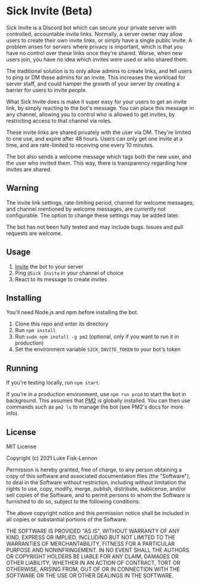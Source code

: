 # Sick Invite (Beta)

Sick Invite is a Discord bot which can secure your private server with controlled, accountable invite links. Normally, a server owner may allow users to create their own invite links, or simply have a single public invite. A problem arises for servers where privacy is important, which is that you have no control over these links once they're shared. Worse, when new users join, you have no idea which invites were used or who shared them.

The traditional solution is to only allow admins to create links, and tell users to ping or DM these admins for an invite. This increases the workload for server staff, and could hamper the growth of your server by creating a barrier for users to invite people.

What Sick Invite does is make it super easy for your users to get an invite link, by simply reacting to the bot's message. You can place this message in any channel, allowing you to control who is allowed to get invites, by restricting access to that channel via roles.

These invite links are shared privately with the user via DM. They're limited to one use, and expire after 48 hours. Users can only get one invite at a time, and are rate-limited to receiving one every 10 minutes.

The bot also sends a welcome message which tags both the new user, and the user who invited them. This way, there is transparency regarding how invites are shared.

## Warning

The invite link settings, rate-limiting period, channel for welcome messages, and channel mentioned by welcome messages, are currently not configurable. The option to change these settings may be added later.

The bot has not been fully tested and may include bugs. Issues and pull requests are welcome.

## Usage

1. [Invite](https://discord.com/oauth2/authorize?scope=bot&client_id=867388977739857931&permissions=355427) the bot to your server
2. Ping `@Sick Invite` in your channel of choice
3. React to its message to create invites

## Installing

You'll need Node.js and npm before installing the bot.

1. Clone this repo and enter its directory
2. Run `npm install`
3. Run `sudo npm install -g pm2` (optional, only if you want to run it in production)
4. Set the environment variable `SICK_INVITE_TOKEN` to your bot's token

## Running

If you're testing locally, run `npm start`.

If you're in a production environment, use `npm run prod` to start the bot in background. This assumes that [PM2](https://www.npmjs.com/package/pm2) is globally installed. You can then use commands such as `pm2 ls` to manage the bot (see PM2's docs for more info).

## License

MIT License

Copyright (c) 2021 Luke Fisk-Lennon

Permission is hereby granted, free of charge, to any person obtaining a copy
of this software and associated documentation files (the "Software"), to deal
in the Software without restriction, including without limitation the rights
to use, copy, modify, merge, publish, distribute, sublicense, and/or sell
copies of the Software, and to permit persons to whom the Software is
furnished to do so, subject to the following conditions:

The above copyright notice and this permission notice shall be included in all
copies or substantial portions of the Software.

THE SOFTWARE IS PROVIDED "AS IS", WITHOUT WARRANTY OF ANY KIND, EXPRESS OR
IMPLIED, INCLUDING BUT NOT LIMITED TO THE WARRANTIES OF MERCHANTABILITY,
FITNESS FOR A PARTICULAR PURPOSE AND NONINFRINGEMENT. IN NO EVENT SHALL THE
AUTHORS OR COPYRIGHT HOLDERS BE LIABLE FOR ANY CLAIM, DAMAGES OR OTHER
LIABILITY, WHETHER IN AN ACTION OF CONTRACT, TORT OR OTHERWISE, ARISING FROM,
OUT OF OR IN CONNECTION WITH THE SOFTWARE OR THE USE OR OTHER DEALINGS IN THE
SOFTWARE.

